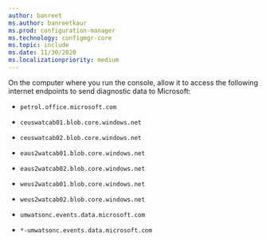 ```yaml
---
author: banreet
ms.author: banreetkaur
ms.prod: configuration-manager
ms.technology: configmgr-core
ms.topic: include
ms.date: 11/30/2020
ms.localizationpriority: medium
---
```


On the computer where you run the console, allow it to access the following internet endpoints to send diagnostic data to Microsoft:

- `petrol.office.microsoft.com`

- `ceuswatcab01.blob.core.windows.net`

- `ceuswatcab02.blob.core.windows.net`

- `eaus2watcab01.blob.core.windows.net`

- `eaus2watcab02.blob.core.windows.net`

- `weus2watcab01.blob.core.windows.net`

- `weus2watcab02.blob.core.windows.net`

- `umwatsonc.events.data.microsoft.com`

- `*-umwatsonc.events.data.microsoft.com`
